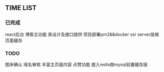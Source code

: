 ## TIME LIST

### 已完成
react后台
博客主功能
表设计及接口提供
项目部署pm2&&docker
ssr server层做页面缓存

### TODO
  图床确认
  域名审核
  丰富主页面内容
  点赞功能
  接入redis做mysql前置缓存层